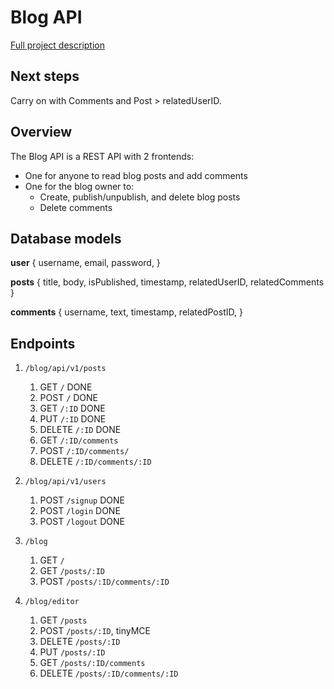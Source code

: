 # Blog API
[Full project description](https://www.theodinproject.com/paths/full-stack-javascript/courses/nodejs/lessons/blog-api)

## Next steps
Carry on with Comments and Post > relatedUserID.

## Overview
The Blog API is a REST API with 2 frontends:
- One for anyone to read blog posts and add comments
- One for the blog owner to:
  - Create, publish/unpublish, and delete blog posts
  - Delete comments

## Database models
**user** {
   username,
   email,
   password,
}

**posts** {
   title,
   body,
   isPublished,
   timestamp,
   relatedUserID,
   relatedComments
}

**comments** {
   username,
   text,
   timestamp,
   relatedPostID,
}

## Endpoints
1. `/blog/api/v1/posts`
   1. GET       `/`     DONE
   2. POST      `/`     DONE
   3. GET       `/:ID`  DONE
   4. PUT       `/:ID`  DONE
   5. DELETE    `/:ID`  DONE
   6. GET       `/:ID/comments`
   7. POST      `/:ID/comments/`
   8. DELETE    `/:ID/comments/:ID`

2. `/blog/api/v1/users`
   1. POST       `/signup` DONE
   2. POST      `/login`   DONE
   3. POST      `/logout`  DONE


3. `/blog`
   1. GET       `/`
   2. GET       `/posts/:ID`
   3. POST      `/posts/:ID/comments/:ID`


4. `/blog/editor`
   1. GET       `/posts`
   2. POST      `/posts/:ID`, tinyMCE
   3. DELETE    `/posts/:ID`
   4. PUT       `/posts/:ID`
   5. GET       `/posts/:ID/comments`
   6. DELETE    `/posts/:ID/comments/:ID`